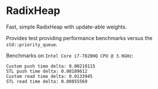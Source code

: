 # RadixHeap
Fast, simple RadixHeap with update-able weights.

Provides test providing performance benchmarks versus the `std::priority_queue`.

Benchmarks on `Intel Core i7-7820HQ CPU @ 3.9GHz`:

```
Custom push time delta: 0.00218115
STL push time delta: 0.00189612
Custom read time delta: 0.0133945
STL read time delta: 0.00855569
```
